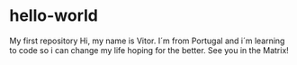 # hello-world
My first repository
Hi, my name is Vitor.
I´m from Portugal and i´m learning to code so i can change my life hoping for the better.
See you in the Matrix!
